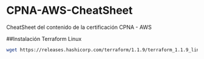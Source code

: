 # CPNA-AWS-CheatSheet
CheatSheet del contenido de la certificación CPNA - AWS

##Instalación Terraform Linux
```bash
wget https://releases.hashicorp.com/terraform/1.1.9/terraform_1.1.9_linux_amd64.zip
```
